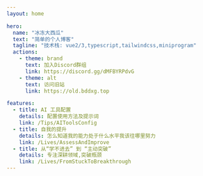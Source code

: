 ```yaml
---
layout: home

hero:
  name: "冰冻大西瓜"
  text: "简单的个人博客"
  tagline: "技术栈: vue2/3,typescript,tailwindcss,miniprogram"
  actions:
    - theme: brand
      text: 加入Discord群组
      link: https://discord.gg/dMFBYRPdvG
    - theme: alt
      text: 访问旧站
      link: https://old.bddxg.top

features:
  - title: AI 工具配置
    details: 配置使用方法及提示词
    link: /Tips/AIToolsConfig
  - title: 自我的提升
    details: 怎么知道我的能力处于什么水平我该往哪里努力
    link: /Lives/AssessAndImprove
  - title: 从“学不进去” 到 “主动突破”
    details: 专注深耕领域,突破瓶颈
    link: /Lives/FromStuckToBreakthrough
---
```

